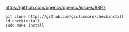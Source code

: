 https://github.com/opencv/opencv/issues/8897
```
git clone https://github.com/giuliomoro/checkinstall
cd checkinstall
sudo make install
```
